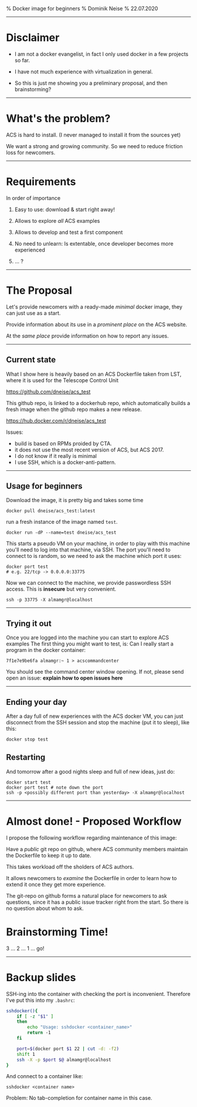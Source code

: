 % Docker image for beginners
% Dominik Neise
% 22.07.2020

---

# Disclaimer

 - I am not a docker evangelist, in fact I only used docker in a few projects so far.

 - I have not much experience with virtualization in general.

 - So this is just me showing you a preliminary proposal, and then brainstorming?

---

# What's the problem?

ACS is hard to install. (I never managed to install it from the sources yet)

We want a strong and growing community. So we need to reduce friction loss for newcomers.

---

# Requirements

In order of importance

 1. Easy to use: download & start right away!

 2. Allows to explore *all* ACS examples

 3. Allows to develop and test a first component

 4. No need to unlearn: Is extentable, once developer becomes more experienced

 5. ... ?

---

# The Proposal

Let's provide newcomers with a ready-made *minimal* docker image, they can just
use as a start.

Provide information about its use in a *prominent place* on the ACS website.

At the *same place* provide information on how to report any issues.

---

## Current state

What I show here is heavily based on an ACS Dockerfile taken from LST,
where it is used for the Telescope Control Unit

<https://github.com/dneise/acs_test>

This github repo, is linked to a dockerhub repo, which automatically builds a fresh
image when the github repo makes a new release.

<https://hub.docker.com/r/dneise/acs_test>

Issues:

 - build is based on RPMs proided by CTA.
 - it does not use the most recent version of ACS, but ACS 2017.
 - I do not know if it really is minimal
 - I use SSH, which is a docker-anti-pattern.

---

## Usage for beginners

Download the image, it is pretty big and takes some time

    docker pull dneise/acs_test:latest

run a fresh instance of the image named `test`.

    docker run -dP --name=test dneise/acs_test

This starts a pseudo VM on your machine, in order to play with this machine you'll
need to log into that machine, via SSH. The port you'll need to connect to is random,
so we need to ask the machine which port it uses:

    docker port test
    # e.g. 22/tcp -> 0.0.0.0:33775

Now we can connect to the machine, we provide passwordless SSH access.
This is **insecure** but very convenient.

    ssh -p 33775 -X almamgr@localhost

---

## Trying it out

Once you are logged into the machine you can start to explore ACS examples
The first thing you might want to test, is: Can I really start a program
in the docker container:

    7f1e7e9be6fa almamgr:~ 1 > acscommandcenter

You should see the command center window opening.
If not, please send open an issue: **explain how to open issues here**

---

## Ending your day

After a day full of new experiences with the ACS docker VM, you can just disconnect from
the SSH session and stop the machine (put it to sleep), like this:

    docker stop test

## Restarting

And tomorrow after a good nights sleep and full of new ideas, just do:

    docker start test
    docker port test # note down the port
    ssh -p <possibly different port than yesterday> -X almamgr@localhost

---

# Almost done! - Proposed Workflow

I propose the following workflow regarding maintenance of this image:

Have a *public* git repo on github, where ACS community members maintain the Dockerfile to keep it up to date.

This takes workload off the sholders of ACS authors.

It allows newcomers to *examine* the Dockerfile in order to learn how to extend it once they get more experience.

The git-repo on github forms a natural place for newcomers to ask questions, since it has a public issue tracker right from the start. So there is no question about whom to ask.

# Brainstorming Time!

 3 ... 2 ... 1 ... go!


---

# Backup slides

SSH-ing into the container with checking the port is inconvenient.
Therefore I've put this into my `.bashrc`:

```bash
sshdocker(){
    if [ -z "$1" ]
    then
        echo "Usage: sshdocker <container_name>"
        return -1
    fi

    port=$(docker port $1 22 | cut -d: -f2)
    shift 1
    ssh -X -p $port $@ almamgr@localhost
}
```

And connect to a container like:

    sshdocker <container name>

Problem: No tab-completion for container name in this case.
